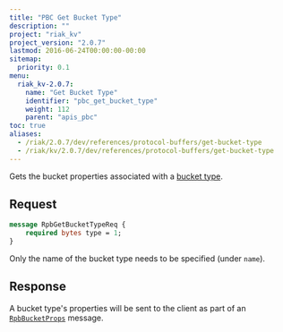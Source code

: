 ```yaml
---
title: "PBC Get Bucket Type"
description: ""
project: "riak_kv"
project_version: "2.0.7"
lastmod: 2016-06-24T00:00:00-00:00
sitemap:
  priority: 0.1
menu:
  riak_kv-2.0.7:
    name: "Get Bucket Type"
    identifier: "pbc_get_bucket_type"
    weight: 112
    parent: "apis_pbc"
toc: true
aliases:
  - /riak/2.0.7/dev/references/protocol-buffers/get-bucket-type
  - /riak/kv/2.0.7/dev/references/protocol-buffers/get-bucket-type
---
```


Gets the bucket properties associated with a [bucket type]({{<baseurl>}}riak/kv/2.0.7/using/cluster-operations/bucket-types).

## Request

```protobuf
message RpbGetBucketTypeReq {
    required bytes type = 1;
}
```

Only the name of the bucket type needs to be specified (under `name`).

## Response

A bucket type's properties will be sent to the client as part of an
[`RpbBucketProps`]({{<baseurl>}}riak/kv/2.0.7/developing/api/protocol-buffers/get-bucket-props) message.
